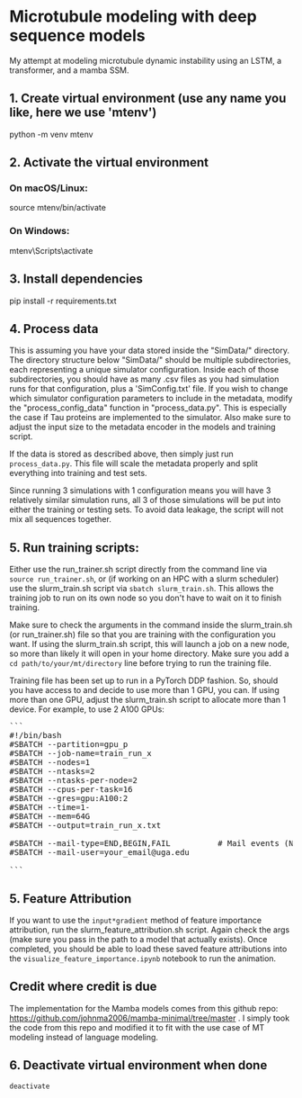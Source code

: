 # Microtubule modeling with deep sequence models
My attempt at modeling microtubule dynamic instability using an LSTM, a transformer, and a mamba SSM.



## 1. Create virtual environment (use any name you like, here we use 'mtenv')
python -m venv mtenv

## 2. Activate the virtual environment
### On macOS/Linux:
source mtenv/bin/activate

### On Windows:
mtenv\Scripts\activate

## 3. Install dependencies
pip install -r requirements.txt

## 4. Process data
This is assuming you have your data stored inside the "SimData/" directory. The directory structure below "SimData/" should be multiple subdirectories, each representing a unique simulator configuration. Inside each of those subdirectories, you should have as many .csv files as you had simulation runs for that configuration, plus a 'SimConfig.txt' file. If you wish to change which simulator configuration parameters to include in the metadata, modify the "process_config_data" function in "process_data.py". This is especially the case if Tau proteins are implemented to the simulator. Also make sure to adjust the input size to the metadata encoder in the models and training script.

If the data is stored as described above, then simply just run `process_data.py`. This file will scale the metadata properly and split everything into training and test sets.

Since running 3 simulations with 1 configuration means you will have 3 relatively similar simulation runs, all 3 of those simulations will be put into either the training or testing sets. To avoid data leakage, the script will not mix all sequences together.

## 5. Run training scripts:
Either use the run_trainer.sh script directly from the command line via `source run_trainer.sh`, or (if working on an HPC with a slurm scheduler) use the slurm_train.sh script via `sbatch slurm_train.sh`. This allows the training job to run on its own node so you don't have to wait on it to finish training.


Make sure to check the arguments in the command inside the slurm_train.sh (or run_trainer.sh) file so that you are training with the configuration you want.
If using the slurm_train.sh script, this will launch a job on a new node, so more than likely it will open in your home directory. Make sure you add a 
`cd path/to/your/mt/directory` line before trying to run the training file.

Training file has been set up to run in a PyTorch DDP fashion. So, should you have access to and decide to use more than 1 GPU, you can.
If using more than one GPU, adjust the slurm_train.sh script to allocate more than 1 device. For example, to use 2 A100 GPUs:

<pre>
```
#!/bin/bash
#SBATCH --partition=gpu_p
#SBATCH --job-name=train_run_x
#SBATCH --nodes=1
#SBATCH --ntasks=2
#SBATCH --ntasks-per-node=2
#SBATCH --cpus-per-task=16
#SBATCH --gres=gpu:A100:2
#SBATCH --time=1-
#SBATCH --mem=64G
#SBATCH --output=train_run_x.txt

#SBATCH --mail-type=END,BEGIN,FAIL          # Mail events (NONE, BEGIN, END, FAIL, ALL)
#SBATCH --mail-user=your_email@uga.edu

```
</pre>

## 5. Feature Attribution

If you want to use the `input*gradient` method of feature importance attribution, run the slurm_feature_attribution.sh script.
Again check the args (make sure you pass in the path to a model that actually exists).
Once completed, you should be able to load these saved feature attributions into the
`visualize_feature_importance.ipynb` notebook to run the animation.

## Credit where credit is due
The implementation for the Mamba models comes from this github repo: https://github.com/johnma2006/mamba-minimal/tree/master . I simply took the code
from this repo and modified it to fit with the use case of MT modeling instead of language modeling.

## 6. Deactivate virtual environment when done
`deactivate`


